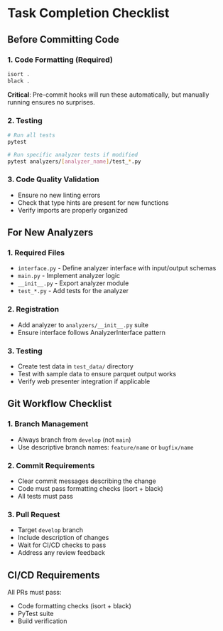 # Task Completion Checklist

## Before Committing Code

### 1. Code Formatting (Required)

```bash
isort .
black .
```

**Critical**: Pre-commit hooks will run these automatically, but manually running ensures no surprises.

### 2. Testing

```bash
# Run all tests
pytest

# Run specific analyzer tests if modified
pytest analyzers/[analyzer_name]/test_*.py
```

### 3. Code Quality Validation

- Ensure no new linting errors
- Check that type hints are present for new functions
- Verify imports are properly organized

## For New Analyzers

### 1. Required Files

- `interface.py` - Define analyzer interface with input/output schemas
- `main.py` - Implement analyzer logic
- `__init__.py` - Export analyzer module
- `test_*.py` - Add tests for the analyzer

### 2. Registration

- Add analyzer to `analyzers/__init__.py` suite
- Ensure interface follows AnalyzerInterface pattern

### 3. Testing

- Create test data in `test_data/` directory
- Test with sample data to ensure parquet output works
- Verify web presenter integration if applicable

## Git Workflow Checklist

### 1. Branch Management

- Always branch from `develop` (not `main`)
- Use descriptive branch names: `feature/name` or `bugfix/name`

### 2. Commit Requirements

- Clear commit messages describing the change
- Code must pass formatting checks (isort + black)
- All tests must pass

### 3. Pull Request

- Target `develop` branch
- Include description of changes
- Wait for CI/CD checks to pass
- Address any review feedback

## CI/CD Requirements

All PRs must pass:

- Code formatting checks (isort + black)
- PyTest suite
- Build verification
